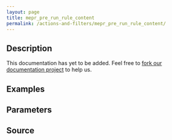 ```yaml
---
layout: page
title: mepr_pre_run_rule_content
permalink: /actions-and-filters/mepr_pre_run_rule_content/
---
```


## Description

This documentation has yet to be added. Feel free to [fork our documentation project](https://github.com/caseproof/memberpress-docs) to help us.

## Examples


## Parameters


## Source

